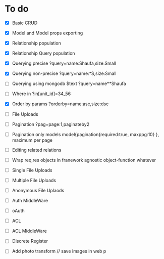 # To do
- [x] Basic CRUD
- [x] Model and Model props exporting 
- [x] Relationship population
- [x] Relationship Query population 
- [x] Querying precise ?query=name:Shaufa,size:Small
- [x] Querying non-precise ?query=name:*S,size:Small
- [ ] Querying using mongodb $text ?query=name**Shaufa
- [ ] Where in ?in[unit_id]=34_56
- [x] Order by params ?orderby=name:asc,size:dsc
- [ ] File Uploads
- [ ] Pagination ?pag=page:1,paginateby2
- [ ] Pagination only models model{pagination{required:true, maxppg:10} }, maximum per page
- [ ] Editing related relations
- [ ] Wrap req,res objects in franework agnostic object-function whatever
- [ ] Single File Uploads
- [ ] Multiple File Uploads
- [ ] Anonymous File Uplaods
- [ ] Auth MiddleWare
- [ ] oAuth
- [ ] ACL
- [ ] ACL MiddleWare
- [ ] Discrete Register
- [ ] Add photo transform // save images in web p 
 
